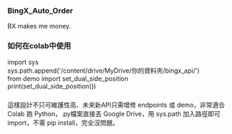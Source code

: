 ### BingX_Auto_Order
BX makes me money.

### 如何在colab中使用
import sys \
sys.path.append('/content/drive/MyDrive/你的資料夾/bingx_api/') \
from demo import set_dual_side_position \
print(set_dual_side_position())

### 
這樣設計不只可維護性高、未來新API只需增修 endpoints 或 demo，非常適合 Colab 跑 Python，.py檔案直接丟 Google Drive，用 sys.path 加入路徑即可 import，不需 pip install，完全沒問題。
